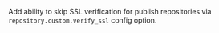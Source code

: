 Add ability to skip SSL verification for publish repositories via `repository.custom.verify_ssl` config option.